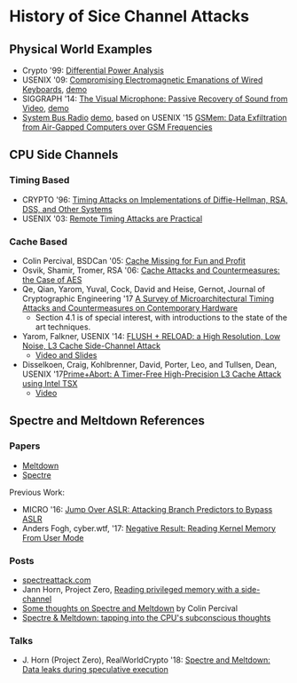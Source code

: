 # History of Sice Channel Attacks

## Physical World Examples

* Crypto '99: [Differential Power Analysis](https://www.paulkocher.com/DifferentialPowerAnalysis.pdf)
* USENIX '09: [Compromising Electromagnetic Emanations of Wired Keyboards](https://lasec.epfl.ch/keyboard/), [demo](http://www.dailymotion.com/video/k7amb5qtOGW2C6Odmq)
* SIGGRAPH '14: [The Visual Microphone: Passive Recovery of Sound from Video](https://people.csail.mit.edu/mrub/VisualMic/), [demo](https://www.youtube.com/watch?v=FKXOucXB4a8)
* [System Bus Radio](https://github.com/fulldecent/system-bus-radio) [demo](https://www.youtube.com/watch?v=caGPmyMLYUI), based on USENIX '15 [GSMem: Data Exfiltration from Air-Gapped Computers over GSM Frequencies](https://www.usenix.org/node/190937)

## CPU Side Channels

### Timing Based

* CRYPTO '96: [Timing Attacks on Implementations of Diffie-Hellman, RSA, DSS, and Other Systems](https://www.paulkocher.com/TimingAttacks.pdf)
* USENIX '03: [Remote Timing Attacks are Practical](http://crypto.stanford.edu/~dabo/papers/ssl-timing.pdf)

### Cache Based

* Colin Percival, BSDCan '05: [Cache Missing for Fun and Profit](http://www.daemonology.net/papers/cachemissing.pdf)
* Osvik, Shamir, Tromer, RSA '06: [Cache Attacks and Countermeasures: the Case of AES](https://eprint.iacr.org/2005/271.pdf)
* Qe, Qian, Yarom, Yuval, Cock, David and Heise, Gernot, Journal of Cryptographic Engineering '17 [A Survey of Microarchitectural Timing Attacks
and Countermeasures on Contemporary Hardware](https://eprint.iacr.org/2016/613.pdf)
  * Section 4.1 is of special interest, with introductions to the state of the art techniques.
* Yarom, Falkner, USENIX '14: [FLUSH + RELOAD: a High Resolution, Low Noise, L3 Cache Side-Channel Attack](https://eprint.iacr.org/2013/448.pdf)
  * [Video and Slides](https://www.usenix.org/node/184416)
* Disselkoen, Craig, Kohlbrenner, David, Porter, Leo, and Tullsen, Dean, USENIX '17[Prime+Abort: A Timer-Free High-Precision L3 Cache Attack using Intel TSX](https://www.usenix.org/system/files/conference/usenixsecurity17/sec17-disselkoen.pdf)
  * [Video](https://www.usenix.org/node/203659)

## Spectre and Meltdown References

### Papers

* [Meltdown](https://arxiv.org/abs/1801.01207)
* [Spectre](https://arxiv.org/abs/1801.01203)

Previous Work:

* MICRO '16: [Jump Over ASLR: Attacking Branch Predictors to Bypass ASLR](http://www.cs.binghamton.edu/~dima/micro16.pdf)
* Anders Fogh, cyber.wtf, '17: [Negative Result: Reading Kernel Memory From User Mode](https://cyber.wtf/2017/07/28/negative-result-reading-kernel-memory-from-user-mode/)

### Posts

* [spectreattack.com](https://spectreattack.com/)
* Jann Horn, Project Zero, [Reading privileged memory with a side-channel](https://googleprojectzero.blogspot.com/2018/01/reading-privileged-memory-with-side.html)
* [Some thoughts on Spectre and Meltdown](http://www.daemonology.net/blog/2018-01-17-some-thoughts-on-spectre-and-meltdown.html) by Colin Percival
* [Spectre & Meltdown: tapping into the CPU's subconscious thoughts](https://ds9a.nl/articles/posts/spectre-meltdown/)

### Talks

* J. Horn (Project Zero), RealWorldCrypto '18: [Spectre and Meltdown: Data leaks during speculative execution](https://www.youtube.com/watch?v=AFWgIAgMtiA)
